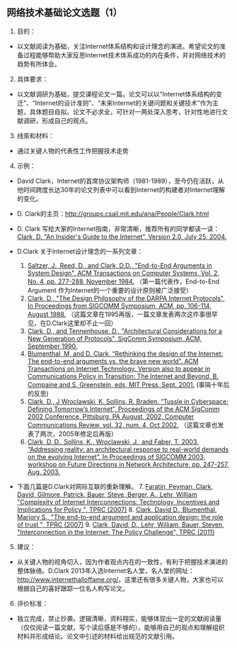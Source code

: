 ## 网络技术基础论文选题（1）

1. 目的：
  - 以文献阅读为基础，关注Internet体系结构和设计理念的演进。希望论文的准备过程能够帮助大家反思Internet技术体系成功的内在条件，并对网络技术的趋势有所体会。

2. 具体要求：
  - 以文献调研为基础，提交课程论文一篇。论文可以以“Internet体系结构的变迁”、“Internet的设计准则”、“未来Internet的关键问题和关键技术”作为主题，具体题目自拟。论文不必求全，可针对一两处深入思考，针对性地进行文献调研，形成自己的观点。

3. 线索和材料：
  - 通过关键人物的代表性工作把握技术走势
  
4. 示例：
  - David  Clark，Internet的首席协议架构师（1981-1989），至今仍在活跃，从他时间跨度长达30年的论文列表中可以看到Internet的构建者对Internet理解的变化。

  - D. Clark的主页：<http://groups.csail.mit.edu/ana/People/Clark.html>

  - D. Clark 写给大家的Internet指南，非常清晰，推荐所有的同学都读一读：[Clark, D. "An Insider's Guide to the Internet”, Version 2.0, July 25, 2004.](http://groups.csail.mit.edu/ana/Publications/PubPDFs/An-Insiders-Guide-to-the-Internet.pdf)

  - D.Clark 关于Internet设计理念的一系列文章：
    1. [Saltzer, J., Reed, D., and Clark, D.D., "End-to-End Arguments in System Design", ACM Transactions on Computer Systems, Vol. 2, No. 4, pp. 277-288, November 1984.](http://cseweb.ucsd.edu/classes/wi08/cse221/papers/saltzer84.pdf)
    （第一篇代表作，End-to-End Argument 作为Internet的一个重要的设计原则被广泛接受）
    2. [Clark, D., "The Design Philosophy of the DARPA Internet Protocols", In Proceedings from SIGCOMM Symposium, ACM, pp. 106-114, August 1988.](http://penguin.ewu.edu/class/class/class/class/cscd433/Assignments/Clark-paper.pdf)
    （这篇文章在1995再版，一篇文章发表两次这件事很罕见，在D.Clark这里却不止一回）
    3. [Clark, D., and Tennenhouse, D., "Architectural Considerations for a New Generation of Protocols", SigComm Symposium, ACM, September 1990.](http://bnrg.cs.berkeley.edu/~adj/cs262/papers/CT90-alf.pdf)
    4. [Blumenthal, M, and D. Clark, “Rethinking the design of the Internet: The end-to-end arguments vs. the brave new world”.  ACM Transactions on Internet Technology. Version also to appear in Communications Policy in Transition: The Internet and Beyond, B. Compaine and S. Greenstein, eds, MIT Press, Sept. 2001.](http://www.utdallas.edu/~ksarac/courses/Papers/rethinking-design-of-internet.pdf)
    (事隔十年后的反思)
    5. [Clark, D., J Wroclawski, K. Sollins, R. Braden. “Tussle in Cyberspace: Defining Tomorrow’s Internet”, Proceedings of the ACM SigComm 2002 Conference, Pittsburg, PA August, 2002, Computer Communications Review, vol. 32, num. 4, Oct 2002.](http://courses.cs.washington.edu/courses/cse590l/02au/papers/clark-tussle-sigcomm02.pdf)
    （这篇文章也发表了两次，2005年修定后再版）
    6. [Clark, D. D., Sollins, K., Wroclawski, J., and Faber, T. 2003. “Addressing reality: an architectural response to real-world demands on the evolving Internet”. In Proceedings of SIGCOMM 2003, workshop on Future Directions in Network Architecture, pp. 247-257, Aug. 2003.](http://web.dit.upm.es/~encarna/doctorado/docs/articulos/Principles.FDNA03.pdf)

  - 下面几篇是D.Clark对网际互联的重新理解。
    7. [Faratin, Peyman, Clark, David, Gilmore, Patrick, Bauer, Steve, Berger, A., Lehr, William "Complexity of Internet Interconnections: Technology, Incentives and Implications for Policy ", TPRC (2007)](http://people.csail.mit.edu/awberger/papers/complexityInterconnection_extendedVersion_TPRC_2007.pdf)
    8. [Clark, David D., Blumenthal, Marjory S., "The end-to-end argument and application design: the role of trust ", TPRC (2007)](http://www.fclj.org/wp-content/uploads/2013/01/Vol.63-2_2011-Mar._Art.-02_Clark.pdf)
    9. [Clark, David, D., Lehr, William, Bauer, Steven, "Interconnection in the Internet: The Policy Challenge", TPRC (2011)](http://cfp2.csail.mit.edu/events/11May/CFP%20Spring%202011%20PDFs/DDC-CFP-May-2011%20Interconnection.pdf)

5. 建议：
  - 从关键人物的视角切入，因为作者观点内在的一致性，有利于把握技术演进的整体脉络。D.Clark 2013年入选Internet名人堂，名人堂的网址：<http://www.internethalloffame.org/>。这里还有很多关键人物，大家也可以根据自己的喜好跟踪一位名人构写论文。

6. 评价标准：
  - 独立完成，禁止抄袭。逻辑清晰，资料翔实，能够体现出一定的文献阅读量（仅仅阅读一篇文献，写个读后感是不够的），能够用自己的观点和理解组织材料并形成结论。论文中引述的材料给出规范的文献引用。
